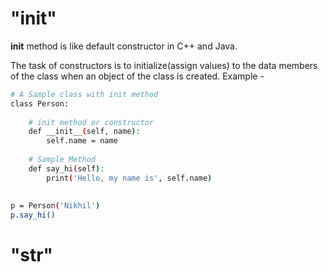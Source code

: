 # "__init__"
__init__ method is like default constructor in C++ and Java.

The task of constructors is to initialize(assign values) to the data members of the class when an object of the class is created.
Example - 
``` bash
# A Sample class with init method
class Person:
 
    # init method or constructor
    def __init__(self, name):
        self.name = name
 
    # Sample Method
    def say_hi(self):
        print('Hello, my name is', self.name)
 
 
p = Person('Nikhil')
p.say_hi()
```
# "__str__"
